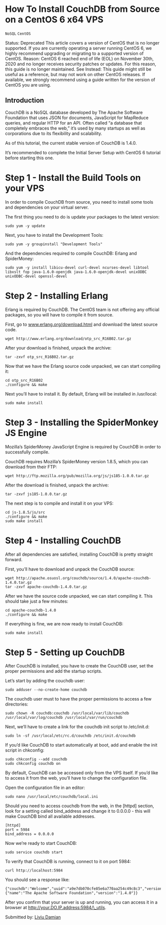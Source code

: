 # How To Install CouchDB from Source on a CentOS 6 x64 VPS

```NoSQL``` ```CentOS```


Status: Deprecated
This article covers a version of CentOS that is no longer supported. If you are currently operating a server running CentOS 6, we highly recommend upgrading or migrating to a supported version of CentOS.
Reason:
CentOS 6 reached end of life (EOL) on November 30th, 2020 and no longer receives security patches or updates. For this reason, this guide is no longer maintained.
See Instead:
This guide might still be useful as a reference, but may not work on other CentOS releases. If available, we strongly recommend using a guide written for the version of CentOS you are using.

## Introduction



CouchDB is a NoSQL database developed by The Apache Software Foundation that uses JSON for documents, JavaScript for MapReduce queries, and regular HTTP for an API. Often called “a database that completely embraces the web,” it’s used by many startups as well as corporations due to its flexibility and scalability.


As of this tutorial, the current stable version of CouchDB is 1.4.0.


It’s recommended to complete the Initial Server Setup with CentOS 6 tutorial before starting this one.


# Step 1 - Install the Build Tools on your VPS



In order to compile CouchDB from source, you need to install some tools and dependencies on your virtual server.


The first thing you need to do is update your packages to the latest version:


```
sudo yum -y update

```


Next, you have to install the Development Tools:


```
sudo yum -y groupinstall "Development Tools"

```


And the dependencies required to compile CouchDB: Erlang and SpiderMoney:


```
sudo yum -y install libicu-devel curl-devel ncurses-devel libtool libxslt fop java-1.6.0-openjdk java-1.6.0-openjdk-devel unixODBC unixODBC-devel openssl-devel

```


# Step 2 - Installing Erlang



Erlang is required by CouchDB. The CentOS team is not offering any official packages, so you will have to compile it from source.


First, go to www.erlang.org/download.html and download the latest source code.


```
wget http://www.erlang.org/download/otp_src_R16B02.tar.gz

```


After your download is finished, unpack the archive:


```
tar -zxvf otp_src_R16B02.tar.gz

```


Now that we have the Erlang source code unpacked, we can start compiling it:


```
cd otp_src_R16B02
./configure && make

```


Next you’ll have to install it. By default, Erlang will be installed in /usr/local:


```
sudo make install

```


# Step 3 - Installing the SpiderMonkey JS Engine



Mozilla’s SpiderMoney JavaScript Engine is required by CouchDB in order to successfully compile.


CouchDB requires Mozilla’s SpiderMoney version 1.8.5, which you can download from their FTP:


```
wget http://ftp.mozilla.org/pub/mozilla.org/js/js185-1.0.0.tar.gz

```


After the download is finished, unpack the archive:


```
tar -zxvf js185-1.0.0.tar.gz 

```


The next step is to compile and install it on your VPS:


```
cd js-1.8.5/js/src
./configure && make
sudo make install

```


# Step 4 - Installing CouchDB



After all dependencies are satisfied, installing CouchDB is pretty straight forward.


First, you’ll have to download and unpack the CouchDB source:


```
wget http://apache.osuosl.org/couchdb/source/1.4.0/apache-couchdb-1.4.0.tar.gz
tar -zxvf apache-couchdb-1.4.0.tar.gz

```


After we have the source code unpacked, we can start compiling it. This should take just a few minutes:


```
cd apache-couchdb-1.4.0
./configure && make

```


If everything is fine, we are now ready to install CouchDB:


```
sudo make install

```


# Step 5 - Setting up CouchDB



After CouchDB is installed, you have to create the CouchDB user, set the proper permissions and add the startup scripts.


Let’s start by adding the couchdb user:


```
sudo adduser --no-create-home couchdb

```


The couchdb user must to have the proper permissions to access a few directories:


```
sudo chown -R couchdb:couchdb /usr/local/var/lib/couchdb /usr/local/var/log/couchdb /usr/local/var/run/couchdb

```


Next, we’ll have to create a link for the couchdb init script to /etc/init.d:


```
sudo ln -sf /usr/local/etc/rc.d/couchdb /etc/init.d/couchdb

```


If you’d like CouchDB to start automatically at boot, add and enable the init script in chkconfig:


```
sudo chkconfig --add couchdb
sudo chkconfig couchdb on

```


By default, CouchDB can be accessed only from the VPS itself. If you’d like to access it from the web, you’ll have to change the configuration file.


Open the configuration file in an editor:


```
sudo nano /usr/local/etc/couchdb/local.ini

```


Should you need to access couchdb from the web, in the [httpd] section, look for a setting called bind_address and change it to 0.0.0.0 - this will make CouchDB bind all available addresses.


```
[httpd]
port = 5984
bind_address = 0.0.0.0

```


Now we’re ready to start CouchDB:


```
sudo service couchdb start

```


To verify that CouchDB is running, connect to it on port 5984:


```
curl http://localhost:5984

```


You should see a response like:


```
{"couchdb":"Welcome","uuid":"a9e7db070cfe85e6a770aa254c49c8c3","version":"1.4.0","vendor":{"name":"The Apache Software Foundation","version":"1.4.0"}}

```


After you confirm that your server is up and running, you can access it in a browser at http://your.DO.IP.address:5984/\_utils.


<div class=“author”>Submitted by: <a href=“http://www.liviudm.com”>Liviu Damian </a></div>


